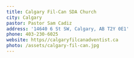 ```yaml
---
title: Calgary Fil-Can SDA Church
city: Calgary
pastor: Pastor Sam Cadiz
address: '14640 6 St SW, Calgary, AB T2Y 0E1'
phone: 403-230-6025
website: https//calgaryfilcanadventist.ca
photo: /assets/calgary-fil-can.jpg
---
```


